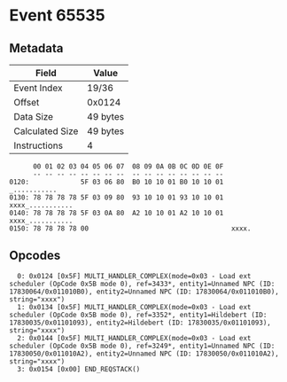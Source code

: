 # Event 65535

## Metadata

| Field           | Value    |
|-----------------|----------|
| Event Index     | 19/36    |
| Offset          | 0x0124   |
| Data Size       | 49 bytes |
| Calculated Size | 49 bytes |
| Instructions    | 4        |

```
      00 01 02 03 04 05 06 07  08 09 0A 0B 0C 0D 0E 0F
      -- -- -- -- -- -- -- --  -- -- -- -- -- -- -- --
0120:             5F 03 06 80  B0 10 10 01 B0 10 10 01      _...........
0130: 78 78 78 78 5F 03 09 80  93 10 10 01 93 10 10 01  xxxx_...........
0140: 78 78 78 78 5F 03 0A 80  A2 10 10 01 A2 10 10 01  xxxx_...........
0150: 78 78 78 78 00                                    xxxx.           
```

## Opcodes

```
  0: 0x0124 [0x5F] MULTI_HANDLER_COMPLEX(mode=0x03 - Load ext scheduler (OpCode 0x5B mode 0), ref=3433*, entity1=Unnamed NPC (ID: 17830064/0x011010B0), entity2=Unnamed NPC (ID: 17830064/0x011010B0), string="xxxx")
  1: 0x0134 [0x5F] MULTI_HANDLER_COMPLEX(mode=0x03 - Load ext scheduler (OpCode 0x5B mode 0), ref=3352*, entity1=Hildebert (ID: 17830035/0x01101093), entity2=Hildebert (ID: 17830035/0x01101093), string="xxxx")
  2: 0x0144 [0x5F] MULTI_HANDLER_COMPLEX(mode=0x03 - Load ext scheduler (OpCode 0x5B mode 0), ref=3249*, entity1=Unnamed NPC (ID: 17830050/0x011010A2), entity2=Unnamed NPC (ID: 17830050/0x011010A2), string="xxxx")
  3: 0x0154 [0x00] END_REQSTACK()
```
